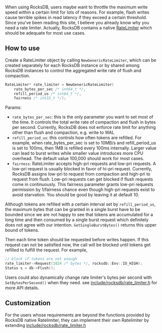 When using RocksDB, users maybe want to throttle the maximum write speed within a certain limit for lots of reasons. For example, flash writes cause terrible spikes in read latency if they exceed a certain threshold. Since you've been reading this site, I believe you already know why you need a rate limiter. Actually, 
RocksDB contains a native [RateLimiter](https://github.com/facebook/rocksdb/blob/master/include/rocksdb/rate_limiter.h) which should be adequate for most use cases. 

## How to use
Create a RateLimiter object by calling `NewGenericRateLimiter`, which can be created separately for each RocksDB instance or by shared among RocksDB instances to control the aggregated write rate of flush and compaction.
```cpp
RateLimiter* rate_limiter = NewGenericRateLimiter(
    rate_bytes_per_sec /* int64_t */, 
    refill_period_us /* int64_t */,
    fairness /* int32_t */);
```
Params:
* `rate_bytes_per_sec`: this is the only parameter you want to set most of the time. It controls the total write rate of compaction and flush in bytes per second. Currently, RocksDB does not enforce rate limit for anything other than flush and compaction, e.g. write to WAL
* `refill_period_us`: this controls how often tokens are refilled. For example, when rate_bytes_per_sec is set to 10MB/s and refill_period_us is set to 100ms, then 1MB is refilled every 100ms internally. Larger value can lead to burst writes while smaller value introduces more CPU overhead. The default value 100,000 should work for most cases.
* `fairness`: RateLimiter accepts high-pri requests and low-pri requests. A low-pri request is usually blocked in favor of hi-pri request. Currently, RocksDB assigns low-pri to request from compaction and high-pri to request from flush. Low-pri requests can get blocked if flush requests come in continuously. This fairness parameter grants low-pri requests permission by 1/fairness chance even though high-pri requests exist to avoid starvation. You should be good by leaving it at default 10.

Although tokens are refilled with a certain interval set by `refill_period_us`, the maximum bytes that can be granted in a single burst have to be bounded since we are not happy to see that tokens are accumulated for a long time and then consumed by a single burst request which definitely does not agree with our intention. `GetSingleBurstBytes()` returns this upper bound of tokens. 

Then each time token should be requested before writes happen. If this request can not be satisfied now, the call will be blocked until tokens get refilled to fulfill the request. For example,
```cpp
// block if tokens are not enough
rate_limiter->Request(1024 /* bytes */, rocksdb::Env::IO_HIGH); 
Status s = db->Flush();
```
Users could also dynamically change rate limiter's bytes per second with `SetBytesPerSecond()` when they need. see [include/rocksdb/rate_limiter.h](https://github.com/facebook/rocksdb/blob/master/include/rocksdb/rate_limiter.h) for more API details.

## Customization
For the users whose requirements are beyond the functions provided by RocksDB native Ratelimiter, they can implement their own Ratelimiter by extending [include/rocksdb/rate_limiter.h](https://github.com/facebook/rocksdb/blob/master/include/rocksdb/rate_limiter.h)
